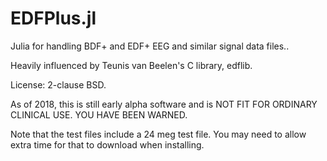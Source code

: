 # EDFPlus.jl

Julia for handling BDF+ and EDF+ EEG and similar signal data files..

Heavily influenced by Teunis van Beelen's C library, edflib.

License: 2-clause BSD.

As of 2018, this is still early alpha software and is NOT FIT FOR ORDINARY CLINICAL USE. YOU HAVE BEEN WARNED.

Note that the test files include a 24 meg test file. You may need to allow extra time for that to download when installing.

